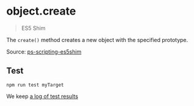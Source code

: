 # object.create

> ES5 Shim

The `create()` method creates a new object with the specified prototype.

Source: [ps-scripting-es5shim](https://github.com/EugenTepin/ps-scripting-es5shim/blob/master/lib/Object/create.js)

## Test

    npm run test myTarget

We keep [a log of test results](./test/results_log.md)


